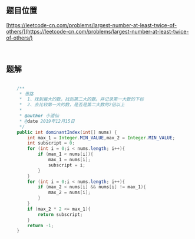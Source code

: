 ## 题目位置
[https://leetcode-cn.com/problems/largest-number-at-least-twice-of-others/](https://leetcode-cn.com/problems/largest-number-at-least-twice-of-others/)

<br/>

## 题解

```java

    /**
     * 思路
     *  1、找到最大的数，找到第二大的数。并记录第一大数的下标
     *  2、去比较第一大的数，是否是第二大数的2倍以上
     *
     * @author 小道仙
     * @date 2019年12月15日
     */
    public int dominantIndex(int[] nums) {
        int max_1 = Integer.MIN_VALUE,max_2 = Integer.MIN_VALUE;
        int subscript = 0;
        for (int i = 0;i < nums.length; i++){
            if (max_1 < nums[i]){
                max_1 = nums[i];
                subscript = i;
            }
        }
        for (int i = 0;i < nums.length; i++){
            if (max_2 < nums[i] && nums[i] != max_1){
                max_2 = nums[i];
            }
        }
        if (max_2 * 2 <= max_1){
            return subscript;
        }
        return -1;
    }

```